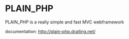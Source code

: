 PLAIN_PHP
=========

PLAIN_PHP is a really simple and fast MVC webframework

documentation: http://plain-php.drailing.net/